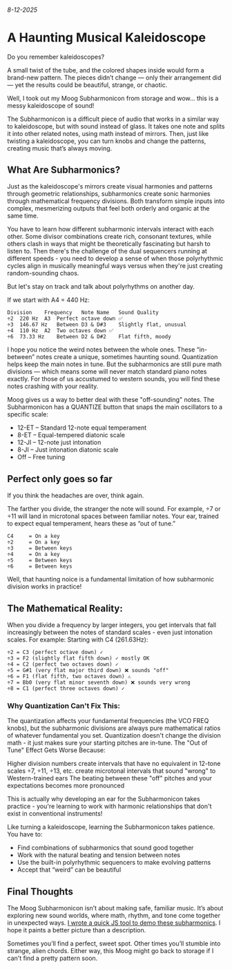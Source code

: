 ###### 8-12-2025
# A Haunting Musical Kaleidoscope
Do you remember kaleidoscopes? 

A small twist of the tube, and the colored shapes inside would form a brand-new pattern. The pieces didn’t change — only their arrangement did — yet the results could be beautiful, strange, or chaotic.

Well, I took out my Moog Subharmonicon from storage and wow... this is a messy kaleidoscope of sound! 

The Subharmonicon is a difficult piece of audio that works in a similar way to kaleidoscope, but with sound instead of glass. It takes one note and splits it into other related notes, using math instead of mirrors. Then, just like twisting a kaleidoscope, you can turn knobs and change the patterns, creating music that’s always moving.

## What Are Subharmonics?
Just as the kaleidoscope's mirrors create visual harmonies and patterns through geometric relationships, subharmonics create sonic harmonies through mathematical frequency divisions. Both transform simple inputs into complex, mesmerizing outputs that feel both orderly and organic at the same time.

You have to learn how different subharmonic intervals interact with each other. Some divisor combinations create rich, consonant textures, while others clash in ways that might be theoretically fascinating but harsh to listen to. Then there's the challenge of the dual sequencers running at different speeds - you need to develop a sense of when those polyrhythmic cycles align in musically meaningful ways versus when they're just creating random-sounding chaos. 

But let's stay on track and talk about polyrhythms on another day.

If we start with A4 = 440 Hz:
```
Division	Frequency	Note Name	Sound Quality
÷2	220 Hz	A3	Perfect octave down ✅
÷3	146.67 Hz	Between D3 & D#3	Slightly flat, unusual
÷4	110 Hz	A2	Two octaves down ✅
÷6	73.33 Hz	Between D2 & D#2	Flat fifth, moody
```

I hope you notice the weird notes between the whole ones. These “in-between” notes create a unique, sometimes haunting sound. Quantization helps keep the main notes in tune. But the subharmonics are still pure math divisions — which means some will never match standard piano notes exactly. For those of us accustumed to western sounds, you will find these notes crashing with your reality.

Moog gives us a way to better deal with these "off-sounding" notes. The Subharmonicon has a QUANTIZE button that snaps the main oscillators to a specific scale:
- 12-ET – Standard 12-note equal temperament
- 8-ET – Equal-tempered diatonic scale
- 12-JI – 12-note just intonation
- 8-JI – Just intonation diatonic scale
- Off – Free tuning

## Perfect only goes so far
If you think the headaches are over, think again.

The farther you divide, the stranger the note will sound. For example, ÷7 or ÷11 will land in microtonal spaces between familiar notes. Your ear, trained to expect equal temperament, hears these as “out of tune.” 

```
C4     = On a key
÷2     = On a key
÷3     = Between keys
÷4     = On a key
÷5     = Between keys
÷6     = Between keys
```

Well, that haunting noice is a fundamental limitation of how subharmonic division works in practice! 

## The Mathematical Reality:
When you divide a frequency by larger integers, you get intervals that fall increasingly between the notes of standard scales - even just intonation scales. For example:
Starting with C4 (261.63Hz):

```
÷2 = C3 (perfect octave down) ✓
÷3 = F2 (slightly flat fifth down) ✓ mostly OK
÷4 = C2 (perfect two octaves down) ✓
÷5 = G#1 (very flat major third down) ❌ sounds "off"
÷6 = F1 (flat fifth, two octaves down) ⚠️
÷7 = Bb0 (very flat minor seventh down) ❌ sounds very wrong
÷8 = C1 (perfect three octaves down) ✓
```

### Why Quantization Can't Fix This:
The quantization affects your fundamental frequencies (the VCO FREQ knobs), but the subharmonic divisions are always pure mathematical ratios of whatever fundamental you set. Quantization doesn't change the division math - it just makes sure your starting pitches are in-tune.
The "Out of Tune" Effect Gets Worse Because:

Higher division numbers create intervals that have no equivalent in 12-tone scales
÷7, ÷11, ÷13, etc. create microtonal intervals that sound "wrong" to Western-trained ears
The beating between these "off" pitches and your expectations becomes more pronounced

This is actually why developing an ear for the Subharmonicon takes practice - you're learning to work with harmonic relationships that don't exist in conventional instruments!

Like turning a kaleidoscope, learning the Subharmonicon takes patience. You have to:
- Find combinations of subharmonics that sound good together
- Work with the natural beating and tension between notes
- Use the built-in polyrhythmic sequencers to make evolving patterns
- Accept that “weird” can be beautiful

## Final Thoughts
The Moog Subharmonicon isn’t about making safe, familiar music. It’s about exploring new sound worlds, where math, rhythm, and tone come together in unexpected ways. [I wrote a quick JS tool to demo these subharmonics](https://renfoc.us/tools/subharmonics). I hope it paints a better picture than a description.

Sometimes you’ll find a perfect, sweet spot. Other times you’ll stumble into strange, alien chords. Either way, this Moog might go back to storage if I can't find a pretty pattern soon. 